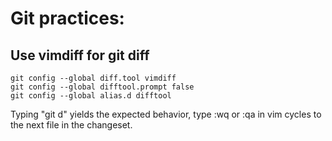 Git practices:
==============

## Use vimdiff for git diff
    git config --global diff.tool vimdiff
    git config --global difftool.prompt false
    git config --global alias.d difftool
    
  Typing "git d" yields the expected behavior, type :wq or :qa in vim cycles to the next file in the changeset.    